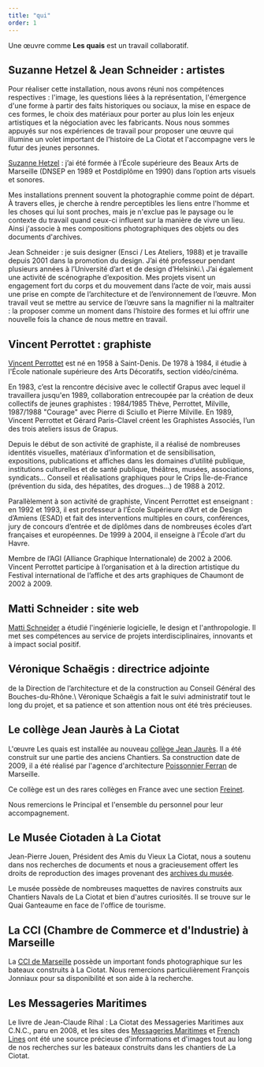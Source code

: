 ```yaml
---
title: "qui"
order: 1
---
```


Une œuvre comme **Les quais** est un travail collaboratif.

Suzanne Hetzel &amp; Jean Schneider&nbsp;: artistes
-----------------------------------------

Pour réaliser cette installation, nous avons réuni nos compétences respectives&nbsp;: l'image, les questions liées à la représentation, l'émergence d'une forme à partir des faits historiques ou sociaux, la mise en espace de ces formes, le choix des matériaux pour porter au plus loin les enjeux artistiques et la négociation avec les fabricants. Nous nous sommes appuyés sur nos expériences de travail pour proposer une œuvre qui illumine un volet important de l'histoire de La Ciotat et l'accompagne vers le futur des jeunes personnes.

[Suzanne Hetzel](http://documentsdartistes.org/artistes/hetzel/page1.html)&nbsp;: j’ai été formée à l’École supérieure des Beaux Arts de Marseille (DNSEP en 1989 et Postdiplôme en 1990) dans l’option arts visuels et sonores.

Mes installations prennent souvent la photographie comme point de départ. À travers elles, je cherche à rendre perceptibles les liens entre l'homme et les choses qui lui sont proches, mais je n'exclue pas le paysage ou le contexte du travail quand ceux-ci influent sur la manière de vivre un lieu. Ainsi j'associe à mes compositions photographiques des objets ou des documents d'archives.

Jean Schneider&nbsp;: je suis designer (Ensci / Les Ateliers, 1988) et je travaille depuis 2001 dans la promotion du design. J’ai été professeur pendant plusieurs années à l’Université d’art et de design d’Helsinki.\\
J’ai également une activité de scénographe d’exposition. Mes projets visent un engagement fort du corps et du mouvement dans l’acte de voir, mais aussi une prise en compte de l’architecture et de l’environnement de l’œuvre. Mon travail veut se mettre au service de l’œuvre sans la magnifier ni la maltraiter : la proposer comme un moment dans l’histoire des formes et lui offrir une nouvelle fois la chance de nous mettre en travail.


Vincent Perrottet&nbsp;: graphiste
-------------------------------------------

[Vincent Perrottet](http://vincentperrottet.com/) est né en 1958 à Saint-Denis. De 1978 à 1984, il étudie à l'École nationale supérieure des Arts Décoratifs, section vidéo/cinéma.

En 1983, c’est la rencontre décisive avec le collectif Grapus avec lequel il travaillera jusqu'en 1989, collaboration entrecoupée par la création de deux collectifs de jeunes graphistes&nbsp;: 1984/1985 Thève, Perrottet, Milville, 1987/1988 "Courage" avec Pierre di Sciullo et Pierre Milville.
En 1989, Vincent Perrottet et Gérard Paris-Clavel créent les Graphistes Associés, l’un des trois ateliers issus de Grapus.

Depuis le début de son activité de graphiste, il a réalisé de nombreuses identités visuelles, matériaux d’information et de sensibilisation, expositions, publications et affiches dans les domaines d’utilité publique, institutions culturelles et de santé publique, théâtres, musées, associations, syndicats... Conseil et réalisations graphiques pour le Crips Île-de-France (prévention du sida, des hépatites, des drogues...) de 1988 à 2012.

Parallèlement à son activité de graphiste, Vincent Perrottet est enseignant&nbsp;: en 1992 et 1993, il est professeur à l’École Supérieure d’Art et de Design d’Amiens (ESAD) et fait des interventions multiples en cours, conférences, jury de concours d’entrée et de diplômes dans de nombreuses écoles d’art françaises et européennes. De 1999 à 2004, il enseigne à l’École d’art du Havre.

Membre de l’AGI (Alliance Graphique Internationale) de 2002 à 2006. Vincent Perrottet participe à l’organisation et à la direction artistique du Festival international de l’affiche et des arts graphiques de Chaumont de 2002 à 2009.


Matti Schneider&nbsp;: site web
------------------------------

[Matti Schneider](http://mattischneider.fr) a étudié l'ingénierie logicielle, le design et l'anthropologie. Il met ses compétences au service de projets interdisciplinaires, innovants et à impact social positif.


Véronique Schaëgis&nbsp;: directrice adjointe
-------------------------------------------------

de la Direction de l’architecture et de la construction au Conseil Général des Bouches-du-Rhône.\\
Véronique Schaëgis a fait le suivi administratif tout le long du projet, et sa patience et son attention nous ont été très précieuses.


Le collège Jean Jaurès à La Ciotat
---------------------------------------

L'œuvre Les quais est installée au nouveau [collège Jean Jaurès](http://www.clg-jaures-laciotat.ac-aix-marseille.fr/). Il a été construit sur une partie des anciens Chantiers. Sa construction date de 2009, il a été réalisé par l'agence d'architecture [Poissonnier Ferran](http://www.poissonnier-ferran-architectes.com/) de Marseille.

Ce collège est un des rares collèges en France avec une section [Freinet](https://fr.wikipedia.org/wiki/Pédagogie_Freinet).

Nous remercions le Principal et l'ensemble du personnel pour leur accompagnement.

Le Musée Ciotaden à La Ciotat
---------------------------------------

Jean-Pierre Jouen, Président des Amis du Vieux La Ciotat, nous a soutenu dans nos recherches de documents et nous a gracieusement offert les droits de reproduction des images provenant des [archives du musée](http://www.museeciotaden.org).

Le musée possède de nombreuses maquettes de navires construits aux Chantiers Navals de La Ciotat et bien d'autres curiosités. Il se trouve sur le Quai Ganteaume en face de l'office de tourisme.

La CCI (Chambre de Commerce et d'Industrie) à Marseille
---------------------------------------

La [CCI de Marseille](http://www.ccimp.com/ccimp/connaitre/groupe/musee-marine-marseille) possède un important fonds photographique sur les bateaux construits à La Ciotat. Nous remercions particulièrement François Jonniaux pour sa disponibilité et son aide à la recherche.


Les Messageries Maritimes
---------------------------------

Le livre de Jean-Claude Rihal&nbsp;: La Ciotat des Messageries Maritimes aux C.N.C., paru en 2008, et les sites des [Messageries Maritimes](http://www.messageries.martitmes.org) et [French Lines](http://www.frenchlines.com) ont été une source précieuse d'informations et d'images tout au long de nos recherches sur les bateaux construits dans les chantiers de La Ciotat.


